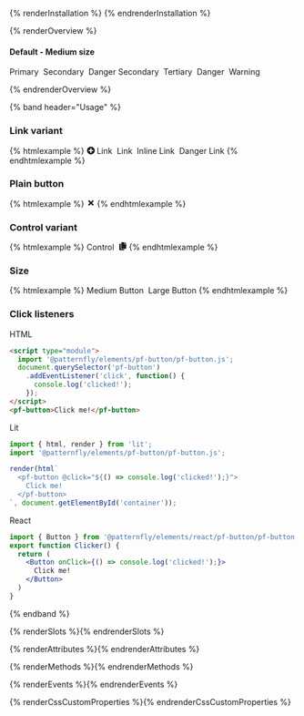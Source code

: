 <style>
pf-button + pf-button {
  margin-inline-start: 4px;
  margin-block-end: 4px;
}
</style>

<script type="module">
  import '@patternfly/elements/pf-icon/pf-icon.js';
  import '@patternfly/elements/pf-tabs/pf-tabs.js';
</script>

{% renderInstallation %} {% endrenderInstallation %}

{% renderOverview %}

<div class="overview-buttons">

#### Default - Medium size

<pf-button>Primary</pf-button>
<pf-button variant="secondary">Secondary</pf-button>
<pf-button variant="secondary" danger>Danger Secondary</pf-button>
<pf-button variant="tertiary">Tertiary</pf-button>
<pf-button danger>Danger</pf-button>
<pf-button warning>Warning</pf-button>
</div>

{% endrenderOverview %}

{% band header="Usage" %}
  ### Link variant
  {% htmlexample %}
  <pf-button variant="link" id="test">
    <svg fill="currentColor"
         style="vertical-align:-0.125em"
         height="1em"
         width="1em"
         viewBox="0 0 512 512"
         aria-hidden="true">
      <path d="M256 8C119 8 8 119 8 256s111 248 248 248 248-111 248-248S393 8 256 8zm144 276c0 6.6-5.4 12-12 12h-92v92c0 6.6-5.4 12-12 12h-56c-6.6 0-12-5.4-12-12v-92h-92c-6.6 0-12-5.4-12-12v-56c0-6.6 5.4-12 12-12h92v-92c0-6.6 5.4-12 12-12h56c6.6 0 12 5.4 12 12v92h92c6.6 0 12 5.4 12 12v56z"/>
    </svg>
    Link
  </pf-button>
  <pf-button variant="link" icon-set="patternfly" icon="arrow" icon-position="right">Link</pf-button>
  <pf-button variant="link" inline>Inline Link</pf-button>
  <pf-button variant="link" danger>Danger Link</pf-button>
  {% endhtmlexample %}

  ### Plain button
  {% htmlexample %}
  <pf-button plain>
    <svg aria-label="Action" fill="currentColor" height="1em" width="1em" viewBox="0 0 352 512">
      <path d="M242.72 256l100.07-100.07c12.28-12.28 12.28-32.19 0-44.48l-22.24-22.24c-12.28-12.28-32.19-12.28-44.48 0L176 189.28 75.93 89.21c-12.28-12.28-32.19-12.28-44.48 0L9.21 111.45c-12.28 12.28-12.28 32.19 0 44.48L109.28 256 9.21 356.07c-12.28 12.28-12.28 32.19 0 44.48l22.24 22.24c12.28 12.28 32.2 12.28 44.48 0L176 322.72l100.07 100.07c12.28 12.28 32.2 12.28 44.48 0l22.24-22.24c12.28-12.28 12.28-32.19 0-44.48L242.72 256z"></path>
    </svg>
  </pf-button>
  {% endhtmlexample %}

  ### Control variant
  {% htmlexample %}
  <pf-button variant="control">Control</pf-button>
  <pf-button variant="control">
    <svg aria-label="Copy" fill="currentColor" height="1em" width="1em" viewBox="0 0 448 512">
      <path d="M320 448v40c0 13.255-10.745 24-24 24H24c-13.255 0-24-10.745-24-24V120c0-13.255 10.745-24 24-24h72v296c0 30.879 25.121 56 56 56h168zm0-344V0H152c-13.255 0-24 10.745-24 24v368c0 13.255 10.745 24 24 24h272c13.255 0 24-10.745 24-24V128H344c-13.2 0-24-10.8-24-24zm120.971-31.029L375.029 7.029A24 24 0 0 0 358.059 0H352v96h96v-6.059a24 24 0 0 0-7.029-16.97z"/>
    </svg>
  </pf-button>
  {% endhtmlexample %}

  ### Size
  {% htmlexample %}
  <pf-button>Medium Button</pf-button>
  <pf-button size="large">Large Button</pf-button>
  {% endhtmlexample %}

  ### Click listeners

<pf-tabs class="html-lit-react-snippets">
  <pf-tab slot="tab">HTML</pf-tab>
  <pf-tab-panel>

```html
<script type="module">
  import '@patternfly/elements/pf-button/pf-button.js';
  document.querySelector('pf-button')
    .addEventListener('click', function() {
      console.log('clicked!');
    });
</script>
<pf-button>Click me!</pf-button>
```

  </pf-tab-panel>
  <pf-tab slot="tab">Lit</pf-tab>
  <pf-tab-panel>

```js
import { html, render } from 'lit';
import '@patternfly/elements/pf-button/pf-button.js';

render(html`
  <pf-button @click="${() => console.log('clicked!');}">
    Click me!
  </pf-button>
`, document.getElementById('container'));
```

  </pf-tab-panel>
  <pf-tab slot="tab">React</pf-tab>
  <pf-tab-panel>

```jsx
import { Button } from '@patternfly/elements/react/pf-button/pf-button.js';
export function Clicker() {
  return (
    <Button onClick={() => console.log('clicked!');}>
      Click me!
    </Button>
  )
}
```

  </pf-tab-panel>
</pf-tabs>

{% endband %}

{% renderSlots %}{% endrenderSlots %}

{% renderAttributes %}{% endrenderAttributes %}

{% renderMethods %}{% endrenderMethods %}

{% renderEvents %}{% endrenderEvents %}

{% renderCssCustomProperties %}{% endrenderCssCustomProperties %}
